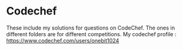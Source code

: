 # Codechef

These include my solutions for questions on CodeChef. The ones in different folders are for different competitions.
My codechef profile : https://www.codechef.com/users/onebit1024
